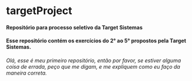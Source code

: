 # targetProject
#### Repositório para processo seletivo da Target Sistemas
#### Esse repositório contém os exercícios do 2° ao 5° propostos pela Target Sistemas.

###### Olá, esse é meu primeiro repositório, então por favor, se estiver alguma coisa de errada, peço que me digam, e me expliquem como eu faço da maneira correta.
